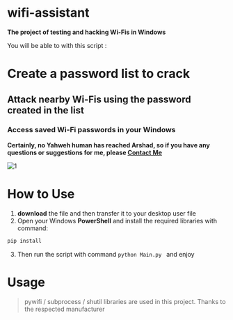 # wifi-assistant
**The project of testing and hacking Wi-Fis in Windows**

You will be able to with this script :
# Create a password list to crack
## Attack nearby Wi-Fis using the password created in the list
### Access saved Wi-Fi passwords in your Windows

**Certainly, no Yahweh human has reached Arshad, so if you have any questions or suggestions for me, please [Contact Me](melfexmr@gmail.com)**

![1](https://github.com/MrMelfex/wifi-assistant/assets/149225543/bf0c20e0-cc33-4ad9-885a-cab77cede13c)

# How to Use
1) **download** the file and then transfer it to your desktop user file
2) Open your Windows **PowerShell** and install the required libraries with command:
  ```bash
pip install
```
3) Then run the script with command ```python Main.py ```  and enjoy

# Usage
> pywifi / subprocess / shutil libraries are used in this project.
Thanks to the respected manufacturer


